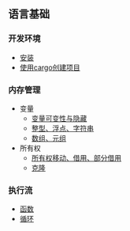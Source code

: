 
## 语言基础
### 开发环境
- [安装](1-basic/install/index.md)
- [使用cargo创建项目](1-basic/cargo/index.md)

### 内存管理
- 变量
  - [变量可变性与隐藏](2-memory/variable/index.md)
  - [整型、浮点、字符串](2-memory/variable/scalar.md)
  - [数组、元组](2-memory/variable/compound.md)
- 所有权
  -  [所有权移动、借用、部分借用](2-memory/ownership/index.md)
  -  [克隆](2-memory/ownership/clone.md)
### 执行流
- [函数](3-execution/function/index.md)
- [循环](3-execution/loop/index.md)